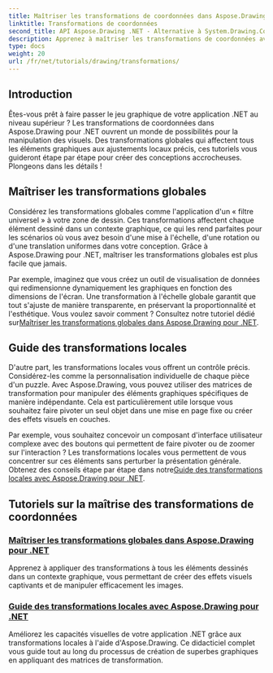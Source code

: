 ```yaml
---
title: Maîtriser les transformations de coordonnées dans Aspose.Drawing pour .NET
linktitle: Transformations de coordonnées
second_title: API Aspose.Drawing .NET - Alternative à System.Drawing.Common
description: Apprenez à maîtriser les transformations de coordonnées avec Aspose.Drawing pour .NET. Découvrez comment implémenter des transformations globales et locales pour une excellence visuelle.
type: docs
weight: 20
url: /fr/net/tutorials/drawing/transformations/
---
```

## Introduction

Êtes-vous prêt à faire passer le jeu graphique de votre application .NET au niveau supérieur ? Les transformations de coordonnées dans Aspose.Drawing pour .NET ouvrent un monde de possibilités pour la manipulation des visuels. Des transformations globales qui affectent tous les éléments graphiques aux ajustements locaux précis, ces tutoriels vous guideront étape par étape pour créer des conceptions accrocheuses. Plongeons dans les détails !

## Maîtriser les transformations globales

Considérez les transformations globales comme l'application d'un « filtre universel » à votre zone de dessin. Ces transformations affectent chaque élément dessiné dans un contexte graphique, ce qui les rend parfaites pour les scénarios où vous avez besoin d'une mise à l'échelle, d'une rotation ou d'une translation uniformes dans votre conception. Grâce à Aspose.Drawing pour .NET, maîtriser les transformations globales est plus facile que jamais.

Par exemple, imaginez que vous créez un outil de visualisation de données qui redimensionne dynamiquement les graphiques en fonction des dimensions de l'écran. Une transformation à l'échelle globale garantit que tout s'ajuste de manière transparente, en préservant la proportionnalité et l'esthétique. Vous voulez savoir comment ? Consultez notre tutoriel dédié sur[Maîtriser les transformations globales dans Aspose.Drawing pour .NET](./mastering-global-transformations/).

## Guide des transformations locales

D'autre part, les transformations locales vous offrent un contrôle précis. Considérez-les comme la personnalisation individuelle de chaque pièce d'un puzzle. Avec Aspose.Drawing, vous pouvez utiliser des matrices de transformation pour manipuler des éléments graphiques spécifiques de manière indépendante. Cela est particulièrement utile lorsque vous souhaitez faire pivoter un seul objet dans une mise en page fixe ou créer des effets visuels en couches.

 Par exemple, vous souhaitez concevoir un composant d'interface utilisateur complexe avec des boutons qui permettent de faire pivoter ou de zoomer sur l'interaction ? Les transformations locales vous permettent de vous concentrer sur ces éléments sans perturber la présentation générale. Obtenez des conseils étape par étape dans notre[Guide des transformations locales avec Aspose.Drawing pour .NET](./guide-to-local-transformation/).

## Tutoriels sur la maîtrise des transformations de coordonnées
### [Maîtriser les transformations globales dans Aspose.Drawing pour .NET](./mastering-global-transformations/)
Apprenez à appliquer des transformations à tous les éléments dessinés dans un contexte graphique, vous permettant de créer des effets visuels captivants et de manipuler efficacement les images.
### [Guide des transformations locales avec Aspose.Drawing pour .NET](./guide-to-local-transformation/)
Améliorez les capacités visuelles de votre application .NET grâce aux transformations locales à l'aide d'Aspose.Drawing. Ce didacticiel complet vous guide tout au long du processus de création de superbes graphiques en appliquant des matrices de transformation.